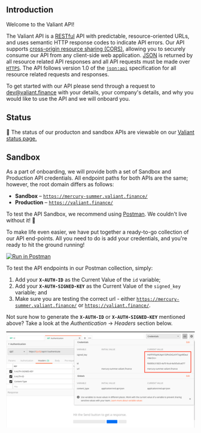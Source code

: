 ## Introduction

Welcome to the Valiant API!

The Valiant API is a [RESTful](http://en.wikipedia.org/wiki/Representational_State_Transfer) API with predictable, resource-oriented URLs, and uses semantic HTTP response codes to indicate API errors. Our API supports [cross-origin resource sharing (CORS)](http://en.wikipedia.org/wiki/Cross-origin_resource_sharing), allowing you to securely consume our API from any client-side web application. [JSON](http://www.json.org/) is returned by all resource related API responses and all API requests must be made over [`HTTPS`](http://en.wikipedia.org/wiki/HTTP_Secure). The API follows version 1.0 of the [`json:api`](http://jsonapi.org/) specification for all resource related requests and responses.

<aside class="notice">
  To get started with our API please send through a request to <a href="mailto:dev@valiant.finance">dev@valiant.finance</a> with your details, your company's details, and why you would like to use the API and we will onboard you.
</aside>


## Status

🚦 The status of our producton and sandbox APIs are viewable on our <a href="https://www.valiantstatus.com" target="_blank">Valiant status page.</a>


## Sandbox

As a part of onboarding, we will provide both a set of Sandbox and Production API credentials. All endpoint paths for both APIs are the same; however, the root domain differs as follows:

- **Sandbox** – [`https://mercury-summer.valiant.finance/`](https://mercury-summer.valiant.finance/)
- **Production** – [`https://valiant.finance/`](https://valiant.finance/)

To test the API Sandbox, we recommend using [Postman](https://www.getpostman.com/). We couldn't live without it! 📮

To make life even easier, we have put together a ready-to-go collection of our API end-points. All you need to do is add your credentials, and you're ready to hit the ground running!

[![Run in Postman](https://run.pstmn.io/button.svg)](https://app.getpostman.com/run-collection/86abaac4a633772a1416)

To test the API endpoints in our Postman collection, simply:

1. Add your **`X-AUTH-ID`** as the Current Value of the `id` variable;
2. Add your **`X-AUTH-SIGNED-KEY`** as the Current Value of the `signed_key` variable; and
3. Make sure you are testing the correct url - either [`https://mercury-summer.valiant.finance/`](https://mercury-summer.valiant.finance/) or [`https://valiant.finance/`](https://valiant.finance/).

Not sure how to generate the **`X-AUTH-ID`** or **`X-AUTH-SIGNED-KEY`** mentioned above? Take a look at the _Authentication_ -> _Headers_ section below.

![alt text](/images/postman-credentials.png)
